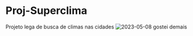 # Proj-Superclima
Projeto lega de busca de climas nas cidades 
![2023-05-08](https://user-images.githubusercontent.com/127764997/236989602-a7c1dc22-d81d-4db0-ae77-f7323d1cf8de.png)
gostei demais
